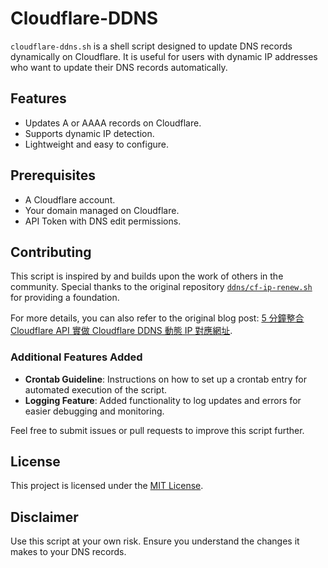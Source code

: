 # Cloudflare-DDNS

`cloudflare-ddns.sh` is a shell script designed to update DNS records dynamically on Cloudflare. It is useful for users with dynamic IP addresses who want to update their DNS records automatically.

## Features

- Updates A or AAAA records on Cloudflare.
- Supports dynamic IP detection.
- Lightweight and easy to configure.

## Prerequisites

- A Cloudflare account.
- Your domain managed on Cloudflare.
- API Token with DNS edit permissions.

## Contributing

This script is inspired by and builds upon the work of others in the community. Special thanks to the original repository [`ddns/cf-ip-renew.sh`](https://github.com/samejack/blog-content/blob/f276f628880e498402b2213c8362ef3c9dd12882/ddns/cf-ip-renew.sh) for providing a foundation. 

For more details, you can also refer to the original blog post: [5 分鐘整合 Cloudflare API 實做 Cloudflare DDNS 動態 IP 對應網址](https://blog.toright.com/posts/7333/cloudflare-ddns).

### Additional Features Added
- **Crontab Guideline**: Instructions on how to set up a crontab entry for automated execution of the script.
- **Logging Feature**: Added functionality to log updates and errors for easier debugging and monitoring.

Feel free to submit issues or pull requests to improve this script further.

## License

This project is licensed under the [MIT License](LICENSE).

## Disclaimer

Use this script at your own risk. Ensure you understand the changes it makes to your DNS records.